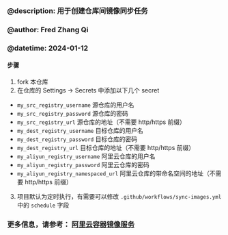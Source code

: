 ### @description: 用于创建仓库间镜像同步任务

### @author: Fred Zhang Qi

### @datetime: 2024-01-12

#### 步骤

1. fork 本仓库
2. 在仓库的 Settings -> Secrets 中添加以下几个 secret

-   `my_src_registry_username` 源仓库的用户名
-   `my_src_registry_password` 源仓库的密码
-   `my_src_registry_url` 源仓库的地址（不需要 http/https 前缀）
-   `my_dest_registry_username` 目标仓库的用户名
-   `my_dest_registry_password` 目标仓库的密码
-   `my_dest_registry_url` 目标仓库的地址（不需要 http/https 前缀）
-   `my_aliyun_registry_username` 阿里云仓库的用户名
-   `my_aliyun_registry_password` 阿里云仓库的密码
-   `my_aliyun_registry_namespaced_url` 阿里云仓库的带命名空间的地址（不需要 http/https 前缀）

3. 项目默认为定时执行，有需要可以修改 `.github/workflows/sync-images.yml` 中的 `schedule` 字段

### 更多信息，请参考： [阿里云容器镜像服务](https://cr.console.aliyun.com/)
